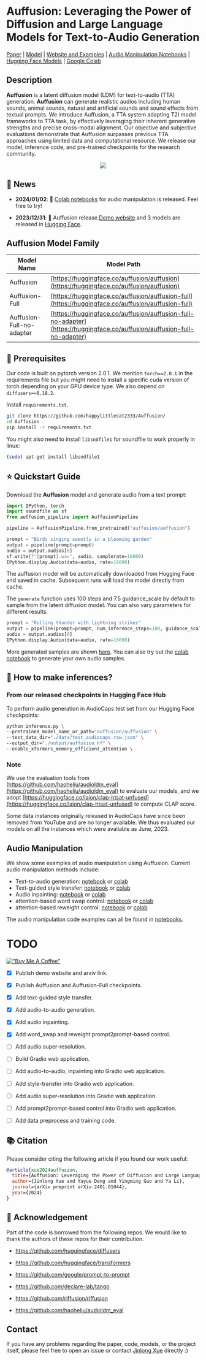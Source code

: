 # Auffusion: Leveraging the Power of Diffusion and Large Language Models for Text-to-Audio Generation


[Paper](https://arxiv.org/pdf/2401.01044) | [Model](https://huggingface.co/auffusion/auffusion) | [Website and Examples](https://auffusion.github.io) | [Audio Manipulation Notebooks](https://github.com/happylittlecat2333/Auffusion/tree/main/notebooks/README.md) | [Hugging Face Models](https://huggingface.co/auffusion) | [Google Colab](https://colab.research.google.com/drive/1JEPHT_AvHZxvlaZAsetkBnMrzCGMRKaf?usp=sharing)


## Description

**Auffusion** is a latent diffusion model (LDM) for text-to-audio (TTA) generation. **Auffusion** can generate realistic audios including human sounds, animal sounds, natural and artificial sounds and sound effects from textual prompts. We introduce Auffusion, a TTA system adapting T2I model frameworks to TTA task, by effectively leveraging their inherent generative strengths and precise cross-modal alignment. Our objective and subjective evaluations demonstrate that Auffusion surpasses previous TTA approaches using limited data and computational resource. We release our model, inference code, and pre-trained checkpoints for the research community.


<p align="center">
  <img src=img/overview.png />
</p>


## 🚀 News
- **2024/01/02**: 📣 [Colab notebooks](notebooks/README.md) for audio manipulation is released. Feel free to try!

- **2023/12/31**: 📣 Auffusion release.[Demo website](https://auffusion.github.io/) and 3 models are released in [Hugging Face](https://huggingface.co/auffusion). 


## Auffusion Model Family

| Model Name                 | Model Path                                                                                                              |
|----------------------------|------------------------------------------------------------------------------------------------------------------------ |
| Auffusion                  | [https://huggingface.co/auffusion/auffusion](https://huggingface.co/auffusion/auffusion)                                |
| Auffusion-Full             | [https://huggingface.co/auffusion/auffusion-full](https://huggingface.co/auffusion/auffusion-full)                      |
| Auffusion-Full-no-adapter  | [https://huggingface.co/auffusion/auffusion-full-no-adapter](https://huggingface.co/auffusion/auffusion-full-no-adapter)|



## 📀 Prerequisites

Our code is built on pytorch version 2.0.1. We mention `torch==2.0.1` in the requirements file but you might need to install a specific cuda version of torch depending on your GPU device type. We also depend on `diffusers==0.18.2`.

Install `requirements.txt`.

```bash
git clone https://github.com/happylittlecat2333/Auffusion/
cd Auffusion
pip install -r requirements.txt
```

You might also need to install `libsndfile1` for soundfile to work properly in linux:

```bash
(sudo) apt-get install libsndfile1
```


## ⭐ Quickstart Guide

Download the **Auffusion** model and generate audio from a text prompt:

```python
import IPython, torch
import soundfile as sf
from auffusion_pipeline import AuffusionPipeline

pipeline = AuffusionPipeline.from_pretrained("auffusion/auffusion")

prompt = "Birds singing sweetly in a blooming garden"
output = pipeline(prompt=prompt)
audio = output.audios[0]
sf.write(f"{prompt}.wav", audio, samplerate=16000)
IPython.display.Audio(data=audio, rate=16000)
```

The auffusion model will be automatically downloaded from Hugging Face and saved in cache. Subsequent runs will load the model directly from cache.

The `generate` function uses 100 steps and 7.5 guidance_scale by default to sample from the latent diffusion model. You can also vary parameters for different results.

```python
prompt = "Rolling thunder with lightning strikes"
output = pipeline(prompt=prompt, num_inference_steps=100, guidance_scale=7.5)
audio = output.audios[0]
IPython.display.Audio(data=audio, rate=16000)
```


More generated samples are shown [here](https://auffusion.github.io). You can also try out the [colab notebook](https://colab.research.google.com/drive/1JEPHT_AvHZxvlaZAsetkBnMrzCGMRKaf?usp=sharing) to generate your own audio samples.


## 🐍 How to make inferences?

### From our released checkpoints in Hugging Face Hub

To perform audio generation in AudioCaps test set from our Hugging Face checkpoints:

```bash
python inference.py \
--pretrained_model_name_or_path="auffusion/auffusion" \
--test_data_dir="./data/test_audiocaps.raw.json" \
--output_dir="./output/auffusion_hf" \
--enable_xformers_memory_efficient_attention \
```

### Note

We use the evaluation tools from [https://github.com/haoheliu/audioldm_eval](https://github.com/haoheliu/audioldm_eval) to evaluate our models, and we adopt [https://huggingface.co/laion/clap-htsat-unfused](https://huggingface.co/laion/clap-htsat-unfused) to compute CLAP score.

Some data instances originally released in AudioCaps have since been removed from YouTube and are no longer available. We thus evaluated our models on all the instances which were available as June, 2023.

## Audio Manipulation

We show some examples of audio manipulation using Auffusion. Current audio manipulation methods include:

- Text-to-audio generation: [notebook](notebooks/text_to_audio.ipynb) or [colab](https://colab.research.google.com/drive/1JEPHT_AvHZxvlaZAsetkBnMrzCGMRKaf?usp=sharing)
- Text-guided style transfer: [notebook](notebooks/img2img.ipynb) or [colab](https://colab.research.google.com/drive/1VjgryIz7kSXDzgCClqtqVgoDXIECeG0M?usp=sharing)
- Audio inpainting: [notebook](notebooks/inpainting.ipynb) or [colab](https://colab.research.google.com/drive/1NsqeiutoAynhtaZnlhzBdTXtZ27tQxVc?usp=sharing)
- attention-based word swap control: [notebook](notebooks/word_swap.ipynb) or [colab](https://colab.research.google.com/drive/18CtUoBMsPbgzeI-o0wHDYTtaErnq9KoI?usp=sharing)
- attention-based reweight control: [notebook](notebooks/reweight.ipynb) or [colab](https://colab.research.google.com/drive/18CtUoBMsPbgzeI-o0wHDYTtaErnq9KoI?usp=sharing)

The audio manipulation code examples can all be found in [notebooks](notebooks/README.md).

# TODO

[!["Buy Me A Coffee"](https://www.buymeacoffee.com/assets/img/custom_images/orange_img.png)](https://www.buymeacoffee.com/happylittlecat)

- [x] Publish demo website and arxiv link.
- [x] Publish Auffusion and Auffusion-Full checkpoints.
- [x] Add text-guided style transfer.
- [x] Add audio-to-audio generation.
- [x] Add audio inpainting.
- [x] Add word_swap and reweight prompt2prompt-based control.
- [ ] Add audio super-resolution.
- [ ] Build Gradio web application.
- [ ] Add audio-to-audio, inpainting into Gradio web application.
- [ ] Add style-transfer into Gradio web application.
- [ ] Add audio super-resolution into Gradio web application.
- [ ] Add prompt2prompt-based control into Gradio web application.
- [ ] Add data preprocess and training code.



## 📚 Citation
Please consider citing the following article if you found our work useful:

```bibtex
@article{xue2024auffusion,
  title={Auffusion: Leveraging the Power of Diffusion and Large Language Models for Text-to-Audio Generation}, 
  author={Jinlong Xue and Yayue Deng and Yingming Gao and Ya Li},
  journal={arXiv preprint arXiv:2401.01044},
  year={2024}
}
```

## 🙏 Acknowledgement
Part of the code is borrowed from the following repos. We would like to thank the authors of these repos for their contribution.

- https://github.com/huggingface/diffusers

- https://github.com/huggingface/transformers

- https://github.com/google/prompt-to-prompt

- https://github.com/declare-lab/tango

- https://github.com/riffusion/riffusion

-  https://github.com/haoheliu/audioldm_eval


## Contact

If you have any problems regarding the paper, code, models, or the project itself, please feel free to open an issue or contact [Jinlong Xue](mailto:jinlong_xue@bupt.edu.cn) directly :)
